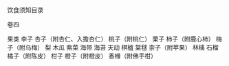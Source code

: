 饮食须知目录

卷四

果类
李子
杏子（附杏仁、入擔杏仁）
桃子（附桃仁）
栗子
柿子（附鹿心柿）
梅子（附乌梅）
梨
木瓜
紫菜
海带
海苔
天动
榠樝
棠毬
柰子（附苹果）
林檎
石榴
橘子（附陈皮）
柑子
橙子（附橙皮）
香橼（附佛手柑）
